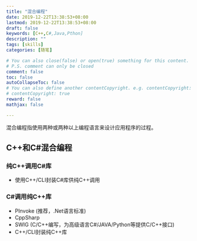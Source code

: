 ```yaml
---
title: "混合编程"
date: 2019-12-22T13:38:53+08:00
lastmod: 2019-12-22T13:38:53+08:00
draft: false
keywords: [C++,C#,Java,Pthon]
description: ""
tags: [skills]
categories: [随笔]

# You can also close(false) or open(true) something for this content.
# P.S. comment can only be closed
comment: false
toc: false
autoCollapseToc: false
# You can also define another contentCopyright. e.g. contentCopyright: "This is another copyright."
# contentCopyright: true
reward: false
mathjax: false

---
```


混合编程指使用两种或两种以上编程语言来设计应用程序的过程。

## C++和C#混合编程

### 纯C++调用C#库

* 使用C++/CLI封装C#库供纯C++调用

### C#调用纯C++库

* PInvoke (推荐，.Net语言标准)
* CppSharp
* SWIG (C/C++编写，为高级语言C#/JAVA/Python等提供C/C++接口)
* C++/CLI封装纯C++库
